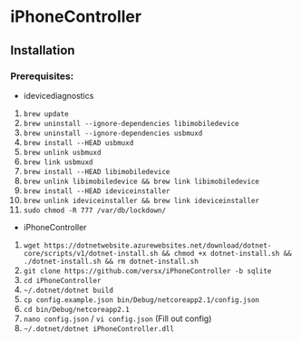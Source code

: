 # iPhoneController  

## Installation  

### Prerequisites:  
- idevicediagnostics  
1. `brew update`  
2. `brew uninstall --ignore-dependencies libimobiledevice`  
3. `brew uninstall --ignore-dependencies usbmuxd`  
4. `brew install --HEAD usbmuxd`  
5. `brew unlink usbmuxd`  
6. `brew link usbmuxd`  
7. `brew install --HEAD libimobiledevice`  
8. `brew unlink libimobiledevice && brew link libimobiledevice`  
9. `brew install --HEAD ideviceinstaller`  
10. `brew unlink ideviceinstaller && brew link ideviceinstaller`  
11. `sudo chmod -R 777 /var/db/lockdown/`  

- iPhoneController
1. `wget https://dotnetwebsite.azurewebsites.net/download/dotnet-core/scripts/v1/dotnet-install.sh && chmod +x dotnet-install.sh && ./dotnet-install.sh && rm dotnet-install.sh`  
2. `git clone https://github.com/versx/iPhoneController -b sqlite`  
3. `cd iPhoneController`  
4. `~/.dotnet/dotnet build`  
5. `cp config.example.json bin/Debug/netcoreapp2.1/config.json`  
6. `cd bin/Debug/netcoreapp2.1`  
7. `nano config.json` / `vi config.json` (Fill out config)  
8. `~/.dotnet/dotnet iPhoneController.dll`  